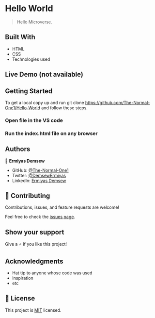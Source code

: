 # Hello World

> Hello Microverse.

## Built With

- HTML
- CSS
- Technologies used

## Live Demo (not available)

## Getting Started

To get a local copy up and run git clone https://github.com/The-Normal-One1/Hello-World and follow these steps.

### Open file in the VS code

### Run the index.html file on any browser

## Authors

👤 **Ermiyas Demsew**

- GitHub: [@The-Normal-One1](https://github.com/The-Normal-One1)
- Twitter: [@DemsewErmiyas](https://twitter.com/DemsewErmiyas)
- LinkedIn: [Ermiyas Demsew](https://linkedin.com/in/ErmiyasDemsew)

## 🤝 Contributing

Contributions, issues, and feature requests are welcome!

Feel free to check the [issues page](../../issues/).

## Show your support

Give a ⭐️ if you like this project!

## Acknowledgments

- Hat tip to anyone whose code was used
- Inspiration
- etc

## 📝 License

This project is [MIT](./MIT.md) licensed.
